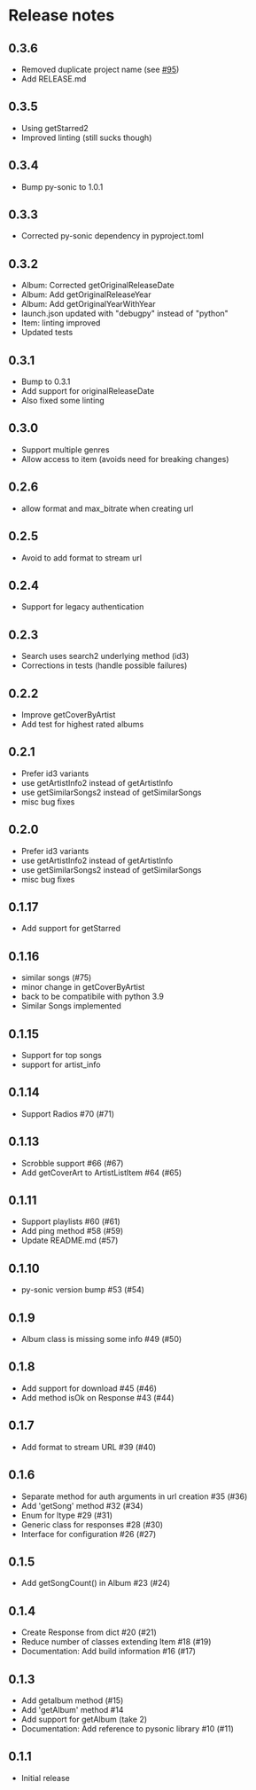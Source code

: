 # Release notes

## 0.3.6

- Removed duplicate project name (see [#95](https://github.com/GioF71/subsonic-connector/issues/95))
- Add RELEASE.md

## 0.3.5

- Using getStarred2
- Improved linting (still sucks though)

## 0.3.4

- Bump py-sonic to 1.0.1

## 0.3.3

- Corrected py-sonic dependency in pyproject.toml

## 0.3.2

- Album: Corrected getOriginalReleaseDate
- Album: Add getOriginalReleaseYear
- Album: Add getOriginalYearWithYear
- launch.json updated with "debugpy" instead of "python"
- Item: linting improved
- Updated tests

## 0.3.1

- Bump to 0.3.1
- Add support for originalReleaseDate
- Also fixed some linting

## 0.3.0

- Support multiple genres
- Allow access to item (avoids need for breaking changes)

## 0.2.6

- allow format and max_bitrate when creating url

## 0.2.5

- Avoid to add format to stream url

## 0.2.4

- Support for legacy authentication

## 0.2.3

- Search uses search2 underlying method (id3)
- Corrections in tests (handle possible failures)

## 0.2.2

- Improve getCoverByArtist
- Add test for highest rated albums

## 0.2.1

- Prefer id3 variants
- use getArtistInfo2 instead of getArtistInfo
- use getSimilarSongs2 instead of getSimilarSongs
- misc bug fixes

## 0.2.0

- Prefer id3 variants
- use getArtistInfo2 instead of getArtistInfo
- use getSimilarSongs2 instead of getSimilarSongs
- misc bug fixes

## 0.1.17

- Add support for getStarred

## 0.1.16

- similar songs (#75)
- minor change in getCoverByArtist
- back to be compatibile with python 3.9
- Similar Songs implemented

## 0.1.15

- Support for top songs
- support for artist_info

## 0.1.14

- Support Radios #70 (#71)

## 0.1.13

- Scrobble support #66 (#67)
- Add getCoverArt to ArtistListItem #64 (#65)

## 0.1.11

- Support playlists #60 (#61)
- Add ping method #58 (#59)
- Update README.md (#57)

## 0.1.10

- py-sonic version bump #53 (#54)

## 0.1.9

- Album class is missing some info #49 (#50)

## 0.1.8

- Add support for download #45 (#46)
- Add method isOk on Response #43 (#44)

## 0.1.7

- Add format to stream URL #39 (#40)

## 0.1.6

- Separate method for auth arguments in url creation #35 (#36)
- Add 'getSong' method #32 (#34)
- Enum for ltype #29 (#31)
- Generic class for responses #28 (#30)
- Interface for configuration #26 (#27)

## 0.1.5

- Add getSongCount() in Album #23 (#24)

## 0.1.4

- Create Response from dict #20 (#21)
- Reduce number of classes extending Item #18 (#19)
- Documentation: Add build information #16 (#17)

## 0.1.3

- Add getalbum method (#15)
- Add 'getAlbum' method #14
- Add support for getAlbum (take 2)
- Documentation: Add reference to pysonic library #10 (#11)

## 0.1.1

- Initial release
